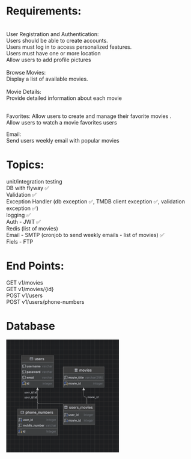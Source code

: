 <h1>Requirements:</h1></br>
User Registration and Authentication:</br>
Users should be able to create accounts.</br>
Users must log in to access personalized features.</br>
Users must have one or more location</br>
Allow users to add profile pictures</br>

 </br>
Browse Movies:</br>
Display a list of available movies.</br>
</br> 
Movie Details:</br>
Provide detailed information about each movie</br>

</br>

Favorites:
Allow users to create and manage their favorite movies .</br>
Allow users to watch a movie favorites users</br>

Email:</br>
Send users weekly email with popular movies</br>


<h1>Topics:</h1>
unit/integration testing </br>
DB with flyway ✅ </br>
Validation ✅ </br>
Exception Handler (db exception ✅, TMDB client exception ✅, validation exception ✅)</br>
logging ✅ </br>
Auth - JWT ✅ </br>
Redis (list of movies)</br>
Email - SMTP (cronjob to send weekly emails - list of movies) ✅ </br>
Fiels - FTP</br>


<h1>End Points:</h1>
GET v1/movies </br>
GET v1/movies/{id} </br>
POST v1/users </br>
POST v1/users/phone-numbers </br>

<h1>Database</h1>
<img src="dbDesign.png" width="300" height="300"> 


